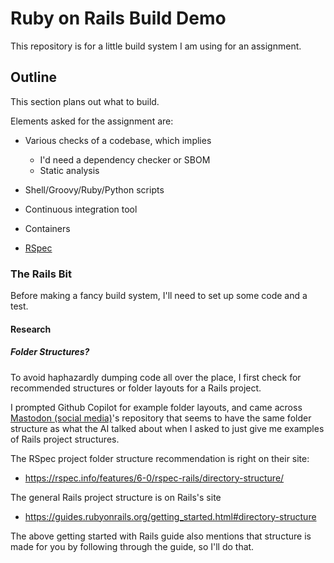 # Ruby on Rails Build Demo

This repository is for a little build system I am using for an assignment.

## Outline

This section plans out what to build.

Elements asked for the assignment are:

* Various checks of a codebase, which implies

    * I'd need a dependency checker or SBOM
    * Static analysis

* Shell/Groovy/Ruby/Python scripts
* Continuous integration tool
* Containers
* [RSpec](https://rspec.info)

### The Rails Bit

Before making a fancy build system, I'll need to set up some code and a test.

#### Research

##### Folder Structures?

To avoid haphazardly dumping code all over the place, I first check for
recommended structures or folder layouts for a Rails project.

I prompted Github Copilot for example folder layouts, and came across
[Mastodon (social media)](https://github.com/mastodon/mastodon)'s repository
that seems to have the same folder structure as what the AI talked about
when I asked to just give me examples of Rails project structures.

The RSpec project folder structure recommendation is right on their site:

* <https://rspec.info/features/6-0/rspec-rails/directory-structure/>

The general Rails project structure is on Rails's site

* <https://guides.rubyonrails.org/getting_started.html#directory-structure>

The above getting started with Rails guide also mentions that structure is made
for you by following through the guide, so I'll do that.
